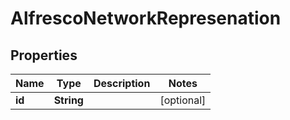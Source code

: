 
# AlfrescoNetworkRepresenation

## Properties
Name | Type | Description | Notes
------------ | ------------- | ------------- | -------------
**id** | **String** |  |  [optional]



